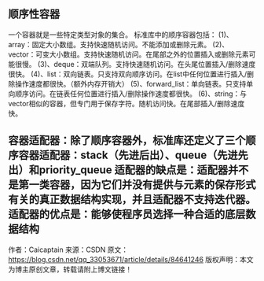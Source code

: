 

## 顺序性容器
一个容器就是一些特定类型对象的集合。
标准库中的顺序容器包括：
(1)、array：固定大小数组。支持快速随机访问。不能添加或删除元素。
(2)、vector：可变大小数组。支持快速随机访问。在尾部之外的位置插入或删除元素可能很慢。
(3)、deque：双端队列。支持快速随机访问。在头尾位置插入/删除速度很快。
(4)、list：双向链表。只支持双向顺序访问。在list中任何位置进行插入/删除操作速度都很快。（额外内存开销大）
(5)、forward_list：单向链表。只支持单向顺序访问。在链表任何位置进行插入/删除操作速度都很快。
(6)、string：与vector相似的容器，但专门用于保存字符。随机访问快。在尾部插入/删除速度快。

容器适配器：除了顺序容器外，标准库还定义了三个顺序容器适配器：stack（先进后出）、queue（先进先出）和priority_queue
适配器的缺点是：适配器并不是第一类容器，因为它们并没有提供与元素的保存形式有关的真正数据结构实现，并且适配器不支持迭代器。
适配器的优点是：能够使程序员选择一种合适的底层数据结构
--------------------- 
作者：Caicaptain 
来源：CSDN 
原文：https://blog.csdn.net/qq_33053671/article/details/84641246 
版权声明：本文为博主原创文章，转载请附上博文链接！